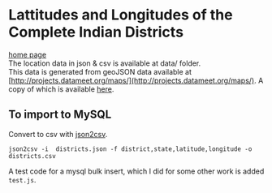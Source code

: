 # Lattitudes and Longitudes of the Complete Indian Districts
[home page](https://arunkumarv.github.io/geo.html)  
The location data in json & csv is available at data/ folder.  
This data is generated from geoJSON data available at [http://projects.datameet.org/maps/](http://projects.datameet.org/maps/). A copy of which is
available [here](https://github.com/arunkumarv/logic-snippets/tree/master/geojson-states-extractor).


## To import to MySQL
Convert to csv with [json2csv](https://www.npmjs.com/package/json2csv).  
```
json2csv -i  districts.json -f district,state,latitude,longitude -o districts.csv
```

A test code for a mysql bulk insert, which I did for some other work is added `test.js`.
